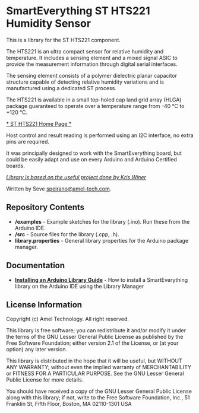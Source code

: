 SmartEverything ST HTS221  Humidity Sensor
=============================================================

This is a library for the ST HTS221 component.

The HTS221 is an ultra compact sensor for relative humidity and temperature.
It includes a sensing element and a mixed signal ASIC to provide the measurement information
through digital serial interfaces.

The sensing element consists of a polymer dielectric planar capacitor structure
capable of detecting relative humidity variations and is manufactured using a dedicated ST process.

The HTS221 is available in a small top-holed cap land grid array (HLGA)
package guaranteed to operate over a temperature range from -40 °C to +120 °C.


[* ST HTS221 Home Page *](http://www.stmicroelectronics.com.cn/web/en/catalog/sense_power/FM89/SC1718/PF260067)

Host control and result reading is performed using an I2C interface, no extra pins are required.

It was principally designed to work with the SmartEverything board, but could
be easily adapt and use on every Arduino and Arduino Certified boards.

[*Library is based on the useful project done by Kris Winer*](https://github.com/kriswiner/VL6180X)

Written by Seve <speirano@amel-tech.com>.

Repository Contents
-------------------

* **/examples** - Example sketches for the library (.ino). Run these from the Arduino IDE.
* **/src** - Source files for the library (.cpp, .h).
* **library.properties** - General library properties for the Arduino package manager.

Documentation
--------------

* **[Installing an Arduino Library Guide](http://www.arduino.cc/en/Guide/Libraries#toc3)** - How to install a SmartEverything library on the Arduino IDE using the Library Manager


License Information
-------------------

Copyright (c) Amel Technology. All right reserved.

This library is free software; you can redistribute it and/or
modify it under the terms of the GNU Lesser General Public
License as published by the Free Software Foundation; either
version 2.1 of the License, or (at your option) any later version.

This library is distributed in the hope that it will be useful,
but WITHOUT ANY WARRANTY; without even the implied warranty of
MERCHANTABILITY or FITNESS FOR A PARTICULAR PURPOSE. See the GNU
Lesser General Public License for more details.

You should have received a copy of the GNU Lesser General Public
License along with this library; if not, write to the Free Software
Foundation, Inc., 51 Franklin St, Fifth Floor, Boston, MA 02110-1301 USA
